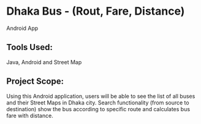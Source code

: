 # Dhaka Bus - (Rout, Fare, Distance)
 Android App  
## Tools Used: 
 Java, Android and Street Map
## Project Scope: 
Using this Android application, users will be able to see the list of all buses and their Street Maps in Dhaka city. Search functionality (from source to destination) show the bus according to specific route and calculates bus fare with distance.
